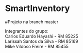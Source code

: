 # SmartInventory

#Projeto na branch master

Integrantes do grupo:                             
Carlos Eduardo Hayashi - RM 85225                                              
Larissah Santos da Silva - RM 85169                                             
Mike Vildoso Freire - RM 85455

